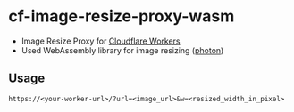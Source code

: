 # cf-image-resize-proxy-wasm

- Image Resize Proxy for [Cloudflare Workers](https://workers.cloudflare.com/)
- Used WebAssembly library for image resizing ([photon](https://silvia-odwyer.github.io/photon/))

## Usage

```
https://<your-worker-url>/?url=<image_url>&w=<resized_width_in_pixel>
```
